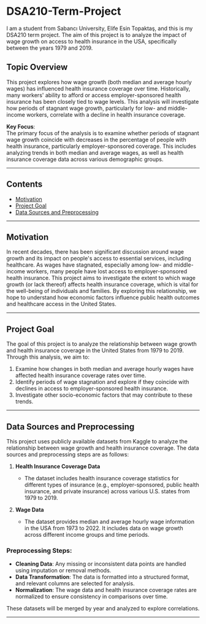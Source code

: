 # DSA210-Term-Project

I am a student from Sabancı University, Elife Esin Topaktaş, and this is my DSA210 term project. The aim of this project is to analyze the impact of wage growth on access to health insurance in the USA, specifically between the years 1979 and 2019. 

## Topic Overview

This project explores how wage growth (both median and average hourly wages) has influenced health insurance coverage over time. Historically, many workers' ability to afford or access employer-sponsored health insurance has been closely tied to wage levels. This analysis will investigate how periods of stagnant wage growth, particularly for low- and middle-income workers, correlate with a decline in health insurance coverage.

**Key Focus**:  
The primary focus of the analysis is to examine whether periods of stagnant wage growth coincide with decreases in the percentage of people with health insurance, particularly employer-sponsored coverage. This includes analyzing trends in both median and average wages, as well as health insurance coverage data across various demographic groups.

---

## Contents

- [Motivation](#motivation)
- [Project Goal](#project-goal)
- [Data Sources and Preprocessing](#data-sources-and-preprocessing)



---

## Motivation

In recent decades, there has been significant discussion around wage growth and its impact on people's access to essential services, including healthcare. As wages have stagnated, especially among low- and middle-income workers, many people have lost access to employer-sponsored health insurance. This project aims to investigate the extent to which wage growth (or lack thereof) affects health insurance coverage, which is vital for the well-being of individuals and families. By exploring this relationship, we hope to understand how economic factors influence public health outcomes and healthcare access in the United States.

---

## Project Goal

The goal of this project is to analyze the relationship between wage growth and health insurance coverage in the United States from 1979 to 2019. Through this analysis, we aim to:

1. Examine how changes in both median and average hourly wages have affected health insurance coverage rates over time.
2. Identify periods of wage stagnation and explore if they coincide with declines in access to employer-sponsored health insurance.
3. Investigate other socio-economic factors that may contribute to these trends.

---

## Data Sources and Preprocessing

This project uses publicly available datasets from Kaggle to analyze the relationship between wage growth and health insurance coverage. The data sources and preprocessing steps are as follows:

1. **Health Insurance Coverage Data**  
   - The dataset includes health insurance coverage statistics for different types of insurance (e.g., employer-sponsored, public health insurance, and private insurance) across various U.S. states from 1979 to 2019.
   
2. **Wage Data**  
   - The dataset provides median and average hourly wage information in the USA from 1973 to 2022. It includes data on wage growth across different income groups and time periods.

### Preprocessing Steps:
- **Cleaning Data**: Any missing or inconsistent data points are handled using imputation or removal methods.
- **Data Transformation**: The data is formatted into a structured format, and relevant columns are selected for analysis.
- **Normalization**: The wage data and health insurance coverage rates are normalized to ensure consistency in comparisons over time.
  
These datasets will be merged by year and analyzed to explore correlations.

---




